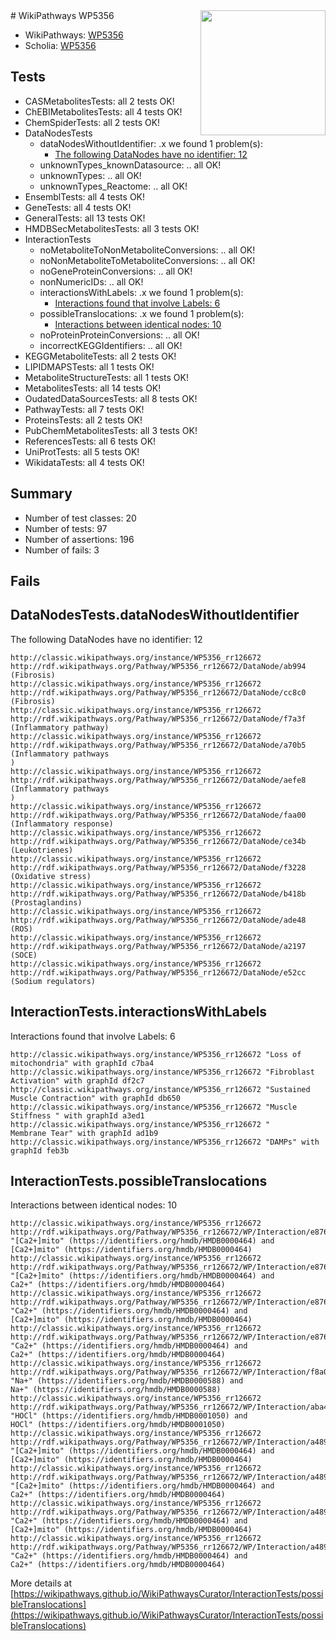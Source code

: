 <img style="float: right; width: 200px" src="https://upload.wikimedia.org/wikipedia/commons/thumb/8/83/Wplogo_with_text_500.png/640px-Wplogo_with_text_500.png" />
# WikiPathways WP5356

* WikiPathways: [WP5356](https://wikipathways.org/pathways/WP5356)
* Scholia: [WP5356](https://scholia.toolforge.org/wikipathways/WP5356)
## Tests
* CASMetabolitesTests: all 2 tests OK!
* ChEBIMetabolitesTests: all 4 tests OK!
* ChemSpiderTests: all 2 tests OK!
* DataNodesTests
    * dataNodesWithoutIdentifier: .x we found 1 problem(s):
        * [The following DataNodes have no identifier: 12](#8792c492)
    * unknownTypes_knownDatasource: .. all OK!
    * unknownTypes: .. all OK!
    * unknownTypes_Reactome: .. all OK!
* EnsemblTests: all 4 tests OK!
* GeneTests: all 4 tests OK!
* GeneralTests: all 13 tests OK!
* HMDBSecMetabolitesTests: all 3 tests OK!
* InteractionTests
    * noMetaboliteToNonMetaboliteConversions: .. all OK!
    * noNonMetaboliteToMetaboliteConversions: .. all OK!
    * noGeneProteinConversions: .. all OK!
    * nonNumericIDs: .. all OK!
    * interactionsWithLabels: .x we found 1 problem(s):
        * [Interactions found that involve Labels: 6](#630d267d)
    * possibleTranslocations: .x we found 1 problem(s):
        * [Interactions between identical nodes: 10](#661ebeea)
    * noProteinProteinConversions: .. all OK!
    * incorrectKEGGIdentifiers: .. all OK!
* KEGGMetaboliteTests: all 2 tests OK!
* LIPIDMAPSTests: all 1 tests OK!
* MetaboliteStructureTests: all 1 tests OK!
* MetabolitesTests: all 14 tests OK!
* OudatedDataSourcesTests: all 8 tests OK!
* PathwayTests: all 7 tests OK!
* ProteinsTests: all 2 tests OK!
* PubChemMetabolitesTests: all 3 tests OK!
* ReferencesTests: all 6 tests OK!
* UniProtTests: all 5 tests OK!
* WikidataTests: all 4 tests OK!


## Summary

* Number of test classes: 20
* Number of tests: 97
* Number of assertions: 196
* Number of fails: 3

## Fails

<a name="8792c492" />

## DataNodesTests.dataNodesWithoutIdentifier

The following DataNodes have no identifier: 12
```
http://classic.wikipathways.org/instance/WP5356_rr126672 http://rdf.wikipathways.org/Pathway/WP5356_rr126672/DataNode/ab994 (Fibrosis)
http://classic.wikipathways.org/instance/WP5356_rr126672 http://rdf.wikipathways.org/Pathway/WP5356_rr126672/DataNode/cc8c0 (Fibrosis)
http://classic.wikipathways.org/instance/WP5356_rr126672 http://rdf.wikipathways.org/Pathway/WP5356_rr126672/DataNode/f7a3f (Inflammatory pathway)
http://classic.wikipathways.org/instance/WP5356_rr126672 http://rdf.wikipathways.org/Pathway/WP5356_rr126672/DataNode/a70b5 (Inflammatory pathways
)
http://classic.wikipathways.org/instance/WP5356_rr126672 http://rdf.wikipathways.org/Pathway/WP5356_rr126672/DataNode/aefe8 (Inflammatory pathways
)
http://classic.wikipathways.org/instance/WP5356_rr126672 http://rdf.wikipathways.org/Pathway/WP5356_rr126672/DataNode/faa00 (Inflammatory response)
http://classic.wikipathways.org/instance/WP5356_rr126672 http://rdf.wikipathways.org/Pathway/WP5356_rr126672/DataNode/ce34b (Leukotrienes)
http://classic.wikipathways.org/instance/WP5356_rr126672 http://rdf.wikipathways.org/Pathway/WP5356_rr126672/DataNode/f3228 (Oxidative stress)
http://classic.wikipathways.org/instance/WP5356_rr126672 http://rdf.wikipathways.org/Pathway/WP5356_rr126672/DataNode/b418b (Prostaglandins)
http://classic.wikipathways.org/instance/WP5356_rr126672 http://rdf.wikipathways.org/Pathway/WP5356_rr126672/DataNode/ade48 (ROS)
http://classic.wikipathways.org/instance/WP5356_rr126672 http://rdf.wikipathways.org/Pathway/WP5356_rr126672/DataNode/a2197 (SOCE)
http://classic.wikipathways.org/instance/WP5356_rr126672 http://rdf.wikipathways.org/Pathway/WP5356_rr126672/DataNode/e52cc (Sodium regulators)
```

<a name="630d267d" />

## InteractionTests.interactionsWithLabels

Interactions found that involve Labels: 6
```
http://classic.wikipathways.org/instance/WP5356_rr126672 "Loss of mitochondria" with graphId c7ba4
http://classic.wikipathways.org/instance/WP5356_rr126672 "Fibroblast Activation" with graphId df2c7
http://classic.wikipathways.org/instance/WP5356_rr126672 "Sustained  Muscle Contraction" with graphId db650
http://classic.wikipathways.org/instance/WP5356_rr126672 "Muscle Stiffness " with graphId a3ed1
http://classic.wikipathways.org/instance/WP5356_rr126672 "
Membrane Tear" with graphId ad1b9
http://classic.wikipathways.org/instance/WP5356_rr126672 "DAMPs" with graphId feb3b
```

<a name="661ebeea" />

## InteractionTests.possibleTranslocations

Interactions between identical nodes: 10
```
http://classic.wikipathways.org/instance/WP5356_rr126672 http://rdf.wikipathways.org/Pathway/WP5356_rr126672/WP/Interaction/e876f "[Ca2+]mito" (https://identifiers.org/hmdb/HMDB0000464) and 
[Ca2+]mito" (https://identifiers.org/hmdb/HMDB0000464)
http://classic.wikipathways.org/instance/WP5356_rr126672 http://rdf.wikipathways.org/Pathway/WP5356_rr126672/WP/Interaction/e876f "[Ca2+]mito" (https://identifiers.org/hmdb/HMDB0000464) and 
Ca2+" (https://identifiers.org/hmdb/HMDB0000464)
http://classic.wikipathways.org/instance/WP5356_rr126672 http://rdf.wikipathways.org/Pathway/WP5356_rr126672/WP/Interaction/e876f "Ca2+" (https://identifiers.org/hmdb/HMDB0000464) and 
[Ca2+]mito" (https://identifiers.org/hmdb/HMDB0000464)
http://classic.wikipathways.org/instance/WP5356_rr126672 http://rdf.wikipathways.org/Pathway/WP5356_rr126672/WP/Interaction/e876f "Ca2+" (https://identifiers.org/hmdb/HMDB0000464) and 
Ca2+" (https://identifiers.org/hmdb/HMDB0000464)
http://classic.wikipathways.org/instance/WP5356_rr126672 http://rdf.wikipathways.org/Pathway/WP5356_rr126672/WP/Interaction/f8a08 "Na+" (https://identifiers.org/hmdb/HMDB0000588) and 
Na+" (https://identifiers.org/hmdb/HMDB0000588)
http://classic.wikipathways.org/instance/WP5356_rr126672 http://rdf.wikipathways.org/Pathway/WP5356_rr126672/WP/Interaction/aba4f "HOCl" (https://identifiers.org/hmdb/HMDB0001050) and 
HOCl" (https://identifiers.org/hmdb/HMDB0001050)
http://classic.wikipathways.org/instance/WP5356_rr126672 http://rdf.wikipathways.org/Pathway/WP5356_rr126672/WP/Interaction/a489d "[Ca2+]mito" (https://identifiers.org/hmdb/HMDB0000464) and 
[Ca2+]mito" (https://identifiers.org/hmdb/HMDB0000464)
http://classic.wikipathways.org/instance/WP5356_rr126672 http://rdf.wikipathways.org/Pathway/WP5356_rr126672/WP/Interaction/a489d "[Ca2+]mito" (https://identifiers.org/hmdb/HMDB0000464) and 
Ca2+" (https://identifiers.org/hmdb/HMDB0000464)
http://classic.wikipathways.org/instance/WP5356_rr126672 http://rdf.wikipathways.org/Pathway/WP5356_rr126672/WP/Interaction/a489d "Ca2+" (https://identifiers.org/hmdb/HMDB0000464) and 
[Ca2+]mito" (https://identifiers.org/hmdb/HMDB0000464)
http://classic.wikipathways.org/instance/WP5356_rr126672 http://rdf.wikipathways.org/Pathway/WP5356_rr126672/WP/Interaction/a489d "Ca2+" (https://identifiers.org/hmdb/HMDB0000464) and 
Ca2+" (https://identifiers.org/hmdb/HMDB0000464)
```

More details at [https://wikipathways.github.io/WikiPathwaysCurator/InteractionTests/possibleTranslocations](https://wikipathways.github.io/WikiPathwaysCurator/InteractionTests/possibleTranslocations)

